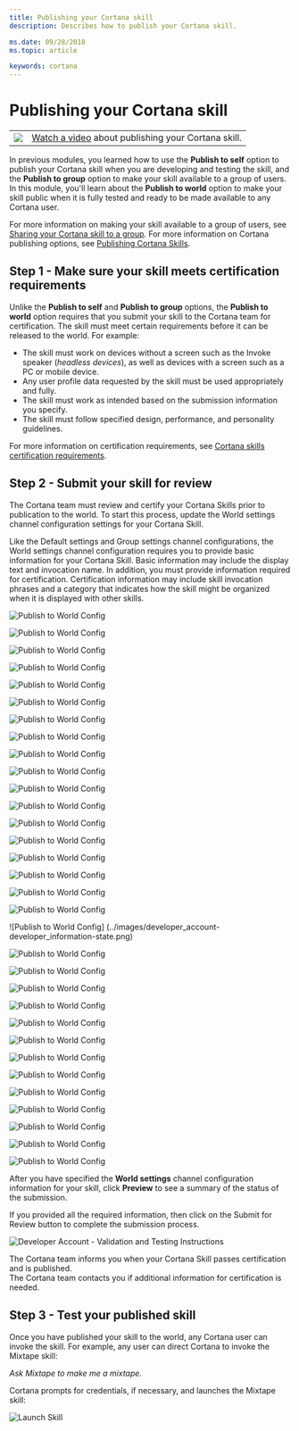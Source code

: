 ```yaml
---
title: Publishing your Cortana skill
description: Describes how to publish your Cortana skill.

ms.date: 09/28/2018
ms.topic: article

keywords: cortana
---
```


# Publishing your Cortana skill

|   |   |
| - | - |
| ![](../images/video-icon.png) | [Watch a video](https://mva.microsoft.com/en-US/training-courses/getting-started-with-cortana-skills-18241?l=75bH5yeoE_9811787171) about publishing your Cortana skill. |

In previous modules, you learned how to use the **Publish to self** option to publish your Cortana skill when you are developing and testing the skill, and the **Publish to group** option to make your skill available to a group of users. In this module, you'll learn about the **Publish to world** option to make your skill public when it is fully tested and ready to be made available to any Cortana user.

For more information on making your skill available to a group of users, see [Sharing your Cortana skill to a group](./mva71-share-skill.md). For more information on Cortana publishing options, see [Publishing Cortana Skills](./publish-skill.md).

## Step 1 - Make sure your skill meets certification requirements

Unlike the **Publish to self** and **Publish to group** options, the **Publish to world** option requires that you submit your skill to the Cortana team for certification. The skill must meet certain requirements before it can be released to the world. For example:

* The skill must work on devices without a screen such as the Invoke speaker (*headless devices*), as well as devices with a screen such as a PC or mobile device.
* Any user profile data requested by the skill must be used appropriately and fully.
* The skill must work as intended based on the submission information you specify.
* The skill must follow specified design, performance, and personality guidelines.

For more information on certification requirements, see [Cortana skills certification requirements](./skill-review-guidelines.md).

## Step 2 - Submit your skill for review  

<!-- new -->
The Cortana team must review and certify your Cortana Skills prior to publication to the world. To start this process, update the World settings channel configuration settings for your Cortana Skill.  

Like the Default settings and Group settings channel configurations, the World settings channel configuration requires you to provide basic information for your Cortana Skill. Basic information may include the display text and invocation name. In addition, you must provide information required for certification. Certification information may include skill invocation phrases and a category that indicates how the skill might be organized when it is displayed with other skills.  

<!-- new -->  
![Publish to World Config](../images/skill_information-skill_icon.png)  

![Publish to World Config](../images/skill_information-display_name.png)  

![Publish to World Config](../images/skill_information-invocation_name.png)  

![Publish to World Config](../images/skill_information-short_description.png)  

![Publish to World Config](../images/skill_information-long_description.png)  

![Publish to World Config](../images/skill_information-sample_invocation_phrase.png)  

![Publish to World Config](../images/skill_information-primary_category.png)  

![Publish to World Config](../images/skill_information-secondary_category.png)  

![Publish to World Config](../images/skill_information-tags.png)  

![Publish to World Config](../images/skill_information-supported_platforms.png)  

![Publish to World Config](../images/skill_information-collect_users_personal_information.png) 

![Publish to World Config](../images/developer_account-developer_account_type.png)  

![Publish to World Config](../images/developer_account-developer_information-first_name.png)  

![Publish to World Config](../images/developer_account-developer_information-last_name.png)  

![Publish to World Config](../images/developer_account-developer_information-email.png)  

![Publish to World Config](../images/developer_account-developer_information-phone_number.png)  

![Publish to World Config](../images/developer_account-developer_information-address.png)  

![Publish to World Config](../images/developer_account-developer_information-city_district.png)  

![Publish to World Config]
(../images/developer_account-developer_information-state.png)  

![Publish to World Config](../images/developer_account-developer_information-zip_code.png)  

![Publish to World Config](../images/developer_account-developer_information-country.png)  

![Publish to World Config](../images/developer_account-developer_information-developed_for.png)  

![Publish to World Config](../images/developer_account-developer_information-published_by.png)  

![Publish to World Config](../images/developer_account-developer_information-developer_company_website_url.png)  

![Publish to World Config](../images/developer_account-support_contact-email.png)  

![Publish to World Config](../images/developer_account-support_contact-website_url.png)  

![Publish to World Config](../images/developer_account-publisher_information-name.png)  

![Publish to World Config](../images/developer_account-publisher_information-email.png)  

![Publish to World Config](../images/developer_account-publisher_information-phone_number.png)  

![Publish to World Config](../images/developer_account-privacy_policy_and_tou-privacy_policy_url.png)  

![Publish to World Config](../images/developer_account-privacy_policy_and_tou-terms_of_use_url.png)  

![Publish to World Config](../images/developer_account-privacy_policy_and_tou-notices.png)  

After you have specified the **World settings** channel configuration information for your skill, click **Preview** to see a summary of the status of the submission.

If you provided all the required information, then click on the Submit for Review button to complete the submission process. 

![Developer Account - Validation and Testing Instructions](../images/developer_account-validation_and_testing_instructions.png)  

The Cortana team informs you when your Cortana Skill passes certification and is published.  
The Cortana team contacts you if additional information for certification is needed.  
<!-- new --> 

## Step 3 - Test your published skill

Once you have published your skill to the world, any Cortana user can invoke the skill. For example, any user can direct Cortana to invoke the Mixtape skill:

*Ask Mixtape to make me a mixtape.* 

Cortana prompts for credentials, if necessary, and launches the Mixtape skill:

![Launch Skill](../images/mva41-tada.png)
